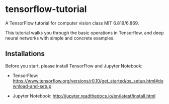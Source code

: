 # tensorflow-tutorial

A TensorFlow tutorial for computer vision class MIT 6.819/6.869.

This tutorial walks you through the basic operations in Tensorflow, and deep neural networks with simple and concrete examples.

## Installations

Before you start, please install TensorFlow and Jupyter Notebook:

- TensorFlow: https://www.tensorflow.org/versions/r0.10/get_started/os_setup.html#download-and-setup

- Jupyter Notebook: http://jupyter.readthedocs.io/en/latest/install.html
